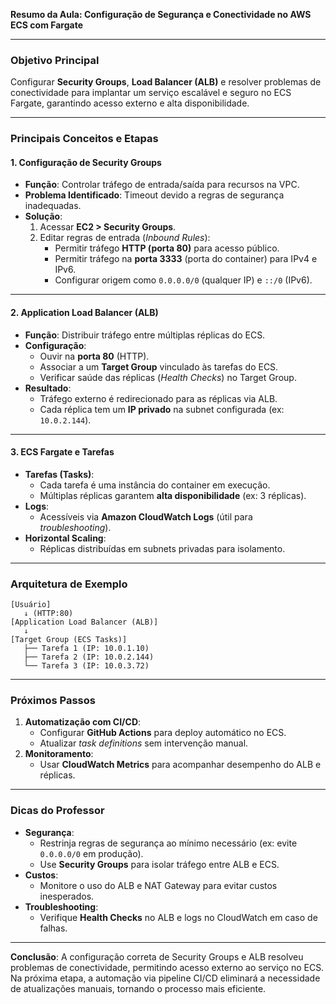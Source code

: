 **Resumo da Aula: Configuração de Segurança e Conectividade no AWS ECS com Fargate**  

---

### **Objetivo Principal**  
Configurar **Security Groups**, **Load Balancer (ALB)** e resolver problemas de conectividade para implantar um serviço escalável e seguro no ECS Fargate, garantindo acesso externo e alta disponibilidade.

---

### **Principais Conceitos e Etapas**  

#### **1. Configuração de Security Groups**  
- **Função**: Controlar tráfego de entrada/saída para recursos na VPC.  
- **Problema Identificado**: Timeout devido a regras de segurança inadequadas.  
- **Solução**:  
  1. Acessar **EC2 > Security Groups**.  
  2. Editar regras de entrada (*Inbound Rules*):  
     - Permitir tráfego **HTTP (porta 80)** para acesso público.  
     - Permitir tráfego na **porta 3333** (porta do container) para IPv4 e IPv6.  
     - Configurar origem como `0.0.0.0/0` (qualquer IP) e `::/0` (IPv6).  

---

#### **2. Application Load Balancer (ALB)**  
- **Função**: Distribuir tráfego entre múltiplas réplicas do ECS.  
- **Configuração**:  
  - Ouvir na **porta 80** (HTTP).  
  - Associar a um **Target Group** vinculado às tarefas do ECS.  
  - Verificar saúde das réplicas (*Health Checks*) no Target Group.  
- **Resultado**:  
  - Tráfego externo é redirecionado para as réplicas via ALB.  
  - Cada réplica tem um **IP privado** na subnet configurada (ex: `10.0.2.144`).  

---

#### **3. ECS Fargate e Tarefas**  
- **Tarefas (Tasks)**:  
  - Cada tarefa é uma instância do container em execução.  
  - Múltiplas réplicas garantem **alta disponibilidade** (ex: 3 réplicas).  
- **Logs**:  
  - Acessíveis via **Amazon CloudWatch Logs** (útil para *troubleshooting*).  
- **Horizontal Scaling**:  
  - Réplicas distribuídas em subnets privadas para isolamento.  

---

### **Arquitetura de Exemplo**  
```plaintext
[Usuário]  
   ↓ (HTTP:80)  
[Application Load Balancer (ALB)]  
   ↓  
[Target Group (ECS Tasks)]  
   ├── Tarefa 1 (IP: 10.0.1.10)  
   ├── Tarefa 2 (IP: 10.0.2.144)  
   └── Tarefa 3 (IP: 10.0.3.72)  
```

---

### **Próximos Passos**  
1. **Automatização com CI/CD**:  
   - Configurar **GitHub Actions** para deploy automático no ECS.  
   - Atualizar *task definitions* sem intervenção manual.  
2. **Monitoramento**:  
   - Usar **CloudWatch Metrics** para acompanhar desempenho do ALB e réplicas.  

---

### **Dicas do Professor**  
- **Segurança**:  
  - Restrinja regras de segurança ao mínimo necessário (ex: evite `0.0.0.0/0` em produção).  
  - Use **Security Groups** para isolar tráfego entre ALB e ECS.  
- **Custos**:  
  - Monitore o uso do ALB e NAT Gateway para evitar custos inesperados.  
- **Troubleshooting**:  
  - Verifique **Health Checks** no ALB e logs no CloudWatch em caso de falhas.  

---

**Conclusão**: A configuração correta de Security Groups e ALB resolveu problemas de conectividade, permitindo acesso externo ao serviço no ECS. Na próxima etapa, a automação via pipeline CI/CD eliminará a necessidade de atualizações manuais, tornando o processo mais eficiente.